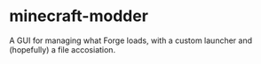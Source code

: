 # minecraft-modder
A GUI for managing what Forge loads, with a custom launcher and (hopefully) a file accosiation.
